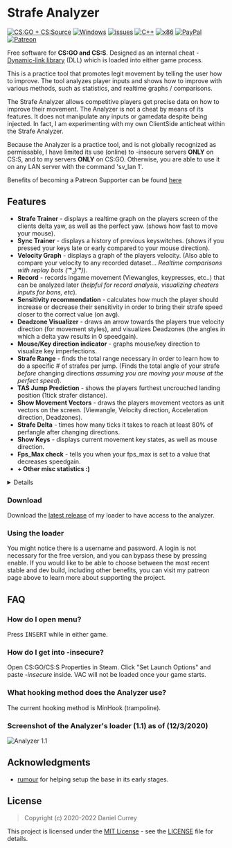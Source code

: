 # Strafe Analyzer
[![CS:GO + CS:Source](https://img.shields.io/badge/game-CS:GO%20+%20CS:Source-yellow.svg?style=plastic)](https://store.steampowered.com/app/730/CounterStrike_Global_Offensive/) 
[![Windows](https://img.shields.io/badge/platform-Windows-0078d7.svg?style=plastic)](https://en.wikipedia.org/wiki/Microsoft_Windows) 
[![issues](https://img.shields.io/github/issues/spicy/StrafeAnalyzer.svg?style=plastic)](https://github.com/spicy/StrafeAnalyzer/issues)
[![C++](https://img.shields.io/badge/language-C%2B%2B-%23f34b7d.svg?style=plastic)](https://en.wikipedia.org/wiki/C%2B%2B) 
[![x86](https://img.shields.io/badge/arch-x86-red.svg?style=plastic)](https://en.wikipedia.org/wiki/X86)
[![PayPal](https://img.shields.io/badge/donate-PayPal-104098.svg?style=plastic&logo=PayPal)](https://paypal.me/spicycurrey)
[![Patreon](https://img.shields.io/badge/support%20me-Patreon-104098.svg?style=plastic&logo=Patreon)](https://www.patreon.com/spicycurrey)

Free software for **CS:GO and CS:S**. Designed as an internal cheat - [Dynamic-link library](https://en.wikipedia.org/wiki/Dynamic-link_library) (DLL) which is loaded into either game process.

This is a practice tool that promotes legit movement by telling the user how to improve. The tool analyzes player inputs and shows how to improve with various methods, such as statistics, and realtime graphs / comparisons.

The Strafe Analyzer allows competitive players get precise data on how to improve their movement. The Analyzer is not a cheat by means of its features. It does not manipulate any inputs or gamedata despite being injected. In fact, I am experimenting with my own ClientSide anticheat within the Strafe Analyzer.

Because the Analyzer is a practice tool, and is not globally recognized as permissable, I have limited its use (online) to -insecure servers **ONLY** on CS:S, and to my servers **ONLY** on CS:GO. Otherwise, you are able to use it on any LAN server with the
command 'sv_lan 1'.

Benefits of becoming a Patreon Supporter can be found [here](https://www.patreon.com/posts/strafe-analyzer-43354531)

## Features
*   **Strafe Trainer** - displays a realtime graph on the players screen of the clients delta yaw, as well as the perfect yaw. (shows how fast to move your mouse).
*   **Sync Trainer** - displays a history of previous keyswitches. (shows if you pressed your keys late or early compared to your mouse direction).
*   **Velocity Graph** - displays a graph of the players velocity. (Also able to compare your velocity to any recorded dataset... *Realtime comparisons with replay bots ( ͡° ͜ʖ ͡°)*).
*   **Record** - records ingame movement (Viewangles, keypresses, etc..) that can be analyzed later (*helpful for record analysis, visualizing cheaters inputs for bans, etc*).
*   **Sensitivity recommendation** - calculates how much the player should increase or decrease their sensitivity in order to bring their strafe speed closer to the correct value (on avg).
*   **Deadzone Visualizer** - draws an arrow towards the players true velocity direction (for movement styles), and visualizes Deadzones (the angles in which a delta yaw results in 0 speedgain).
*   **Mouse/Key direction indicator** - graphs mouse/key direction to visualize key imperfections.
*   **Strafe Range** - finds the total range necessary in order to learn how to do a specific # of strafes per jump. (Finds the total angle of your strafe *before* changing directions *assuming you are moving your mouse at the perfect speed*).
*   **TAS Jump Prediction** - shows the players furthest uncrouched landing position (1tick strafer distance).
*   **Show Movement Vectors** - draws the players movement vectors as unit vectors on the screen. (Viewangle, Velocity direction, Acceleration direction, Deadzones).
*   **Strafe Delta** - times how many ticks it takes to reach at least 80% of perfangle after changing directions.
*   **Show Keys** - displays current movement key states, as well as mouse direction.
*   **Fps_Max check** - tells you when your fps_max is set to a value that decreases speedgain.
*   **+ Other misc statistics :)**

<details>

*   **+ changeable UI positions for most features** 

</details>

### Download

Download the [latest release](https://github.com/spicy/StrafeAnalyzer/releases/latest) of my loader to have access to the analyzer.

### Using the loader

You might notice there is a username and password. A login is not necessary for the free version, and you can bypass these by pressing enable. If you would like to be able to choose between the most recent stable and dev build, including
other benefits, you can visit my patreon page above to learn more about supporting the project.

## FAQ
### How do I open menu?
Press <kbd>INSERT</kbd> while in either game.

### How do I get into -insecure?
Open CS:GO/CS:S Properties in Steam. Click "Set Launch Options" and paste *-insecure* inside. VAC will not be loaded once your game starts.

### What hooking method does the Analyzer use?
The current hooking method is MinHook (trampoline).

### Screenshot of the Analyzer's loader (1.1) as of (12/3/2020)
![Analyzer 1.1](https://github.com/spicy/StrafeAnalyzer/blob/master/loader.png?raw=true)

## Acknowledgments

*   [rumour](https://github.com/rumoura) for helping setup the base in its early stages.

## License
> Copyright (c) 2020-2022 Daniel Currey

This project is licensed under the [MIT License](https://opensource.org/licenses/mit-license.php) - see the [LICENSE](https://github.com/spicy/StrafeAnalyzer/LICENSE) file for details.
